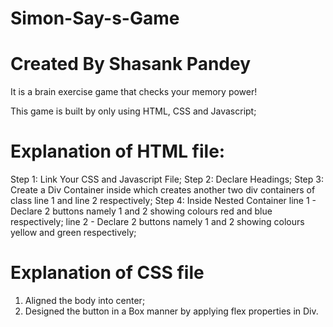 # Simon-Say-s-Game
# Created By Shasank Pandey
It is a brain exercise game that checks your memory power!

This game is built by only using HTML, CSS and Javascript;

# Explanation of HTML file:
Step 1: Link Your CSS and Javascript File;
Step 2: Declare Headings;
Step 3: Create a Div Container inside which creates another two div containers of class line 1 and line 2 respectively;
Step 4: Inside Nested Container line 1 - Declare 2 buttons namely 1 and 2 showing colours red and blue respectively;
                                line 2 - Declare 2 buttons namely 1 and 2 showing colours yellow and green respectively;

# Explanation of CSS file 
1. Aligned the body into center;
2. Designed the button in a Box manner by applying flex properties in Div.
   
